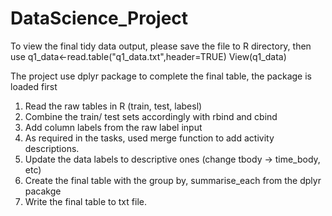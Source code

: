# DataScience_Project

To view the final tidy data output, please save the file to R directory, then use
q1_data<-read.table("q1_data.txt",header=TRUE)
View(q1_data)


The project use dplyr package to complete the final table, the package is loaded first

1. Read the raw tables in R (train, test, labesl)
2. Combine the train/ test sets accordingly with rbind and cbind
3. Add column labels from the raw label input
4. As required in the tasks, used merge function to add activity descriptions.
5. Update the data labels to descriptive ones (change tbody -> time_body, etc)
6. Create the final table with the group by, summarise_each from the dplyr pacakge
7. Write the final table to txt file.
